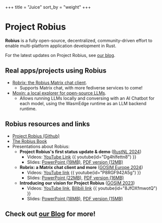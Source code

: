 +++
title = "Juice"
sort_by = "weight"
+++

# Project Robius

**Robius** is a fully open-source, decentralized, community-driven effort to enable multi-platform application development in Rust.

For the latest updates on Project Robius, see [our blog](/blog).


## Real apps/projects using Robius

* [Robrix: the Robius Matrix chat client](https://github.com/project-robius/robrix).
  * Supports Matrix chat, with more fediverse services to come!
* [Moxin: a local explorer for open-source LLMs](https://github.com/project-robius/moxin).
  * Allows running LLMs locally and conversing with an AI Chatbot for each model,
    using the WasmEdge runtime as an LLM backend runtime.

## Robius resources and links

* [Project Robius (Github)](https://github.com/project-robius)
* [The Robius Book](https://project-robius.github.io/book/)
* Presentations about Robius:
  * **Project Robius's first status update & demo** ([RustNL 2024](https://2024.rustnl.org/speakers/#kevin))
    * Videos: [YouTube Link](https://www.youtube.com/watch?v=Dg4hlfettn8)
      {{ youtube(id="Dg4hlfettn8") }}
    * Slides:
      [PowerPoint (19MB)](https://github.com/project-robius/files/raw/3ac0a9d2e9f3c78ea51b4875abe02d288fa3685f/RustNL%202024%20and%20GOSIM%20Europe%202024/Robius%20Talk%20RustNL%20May%208,%202024.pptx),
      [PDF version (12MB)](https://github.com/project-robius/files/blob/3ac0a9d2e9f3c78ea51b4875abe02d288fa3685f/RustNL%202024%20and%20GOSIM%20Europe%202024/Robius%20Talk%20RustNL%20May%208%2C%202024.pdf)
  * **Robrix: a Matrix chat client and more** ([GOSIM Europe 2024](https://europe2024.gosim.org/schedule#fediverse))
    * Videos: [YouTube link](https://www.youtube.com/watch?v=P8RGF942A5g)
      {{ youtube(id="P8RGF942A5g") }}
    * Slides:
      [PowerPoint (22MB)](https://github.com/project-robius/files/raw/3ac0a9d2e9f3c78ea51b4875abe02d288fa3685f/RustNL%202024%20and%20GOSIM%20Europe%202024/Robrix%20Talk%20GOSIM%20Europe%20May%206,%202024.pptx),
      [PDF version (16MB)](https://github.com/project-robius/files/blob/3ac0a9d2e9f3c78ea51b4875abe02d288fa3685f/RustNL%202024%20and%20GOSIM%20Europe%202024/Robrix%20Talk%20GOSIM%20Europe%20May%206%2C%202024.pdf)
  * **Introducing our vision for Project Robius** ([GOSIM 2023](https://workshop2023.gosim.org/schedule#mobile))
    * Videos:
      [YouTube link](https://youtu.be/8JfOXfmwotQ?si=kLogqnaApYPNuSq8&t=6802),
      [Bilibili link](https://www.bilibili.com/video/BV1AN4y1Z7vs/)
      {{ youtube(id="8JfOXfmwotQ") }}
    * Slides:
      [PowerPoint (18MB)](https://github.com/project-robius/files/raw/041e980ec1d14bf325f1fb2ba743f8ed142a70cb/Robius%20-%20A%20Vision%20for%20Multi-platform%20App%20Development%20in%20Rust.pptx),
      [PDF version (15MB)](https://github.com/project-robius/files/blob/041e980ec1d14bf325f1fb2ba743f8ed142a70cb/Robius%20-%20A%20Vision%20for%20Multi-platform%20App%20Development%20in%20Rust.pdf)


## Check out [our Blog](/blog) for more!
